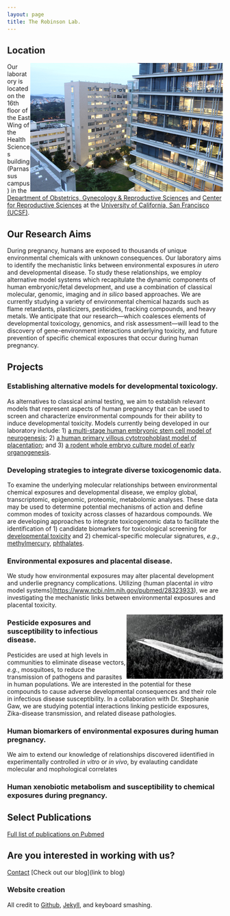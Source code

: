 ```yaml
---
layout: page
title: The Robinson Lab.
---
```

## Location
<img src="https://github.com/jfrobinson/jfrobinson.github.io/blob/master/img/UCSF%20buildingm.jpg" width="450" height="300" align="right"> Our laboratory is located on the 16th floor of the East Wing of the Health Sciences building (Parnassus campus) in the [Department of Obstetrics, Gynecology & Reproductive Sciences](https://obgyn.ucsf.edu/) and [Center for Reproductive Sciences](https://obgyn.ucsf.edu/center-reproductive-sciences/welcome-center-reproductive-sciences) at the [University of California, San Francisco (UCSF)](https://www.ucsf.edu/).
## Our Research Aims
During pregnancy, humans are exposed to thousands of unique environmental chemicals with unknown consequences. Our laboratory aims to identify the mechanistic links between environmental exposures *in utero* and developmental disease. To study these relationships, we employ alternative model systems which recapitulate the dynamic components of human embryonic/fetal development, and use a combination of classical molecular, genomic, imaging and *in silico* based approaches. We are currently studying a variety of environmental chemical hazards such as flame retardants, plasticizers, pesticides, fracking compounds, and heavy metals. We anticipate that our research—which coalesces elements of developmental toxicology, genomics, and risk assessment—will lead to the discovery of gene-environment interactions underlying toxicity, and future prevention of specific chemical exposures that occur during human pregnancy.

## Projects
### Establishing alternative models for developmental toxicology. 
As alternatives to classical animal testing, we aim to establish relevant models that represent aspects of human pregnancy that can be used to screen and characterize environmental compounds for their ability to induce developmental toxicity. Models currently being developed in our laboratory include: 1) [a multi-stage human embryonic stem cell model of neurogenesis](https://www.ncbi.nlm.nih.gov/pubmed/26827931); 2) [a human primary villous cytotrophoblast model of placentation](https://www.ncbi.nlm.nih.gov/pubmed/28323933); and 3) [a rodent whole embryo culture model of early organogenesis](https://www.ncbi.nlm.nih.gov/pubmed/22262562). 
### Developing strategies to integrate diverse toxicogenomic data. 
To examine the underlying molecular relationships between environmental chemical exposures and developmental disease, we employ global, transcriptomic, epigenomic, proteomic, metabolomic analyses. These data may be used to determine potential mechanisms of action and define common modes of toxicity across classes of hazardous compounds. We are developing approaches to integrate toxicogenomic data to facilitate the identification of 1) candidate biomarkers for toxicological screening for [developmental toxicity](https://www.ncbi.nlm.nih.gov/pubmed/26827931) and 2) chemical-specific molecular signatures, *e.g.*, [methylmercury](https://www.ncbi.nlm.nih.gov/pubmed/21664453), [phthalates](https://www.ncbi.nlm.nih.gov/pubmed/22841773).  

### Environmental exposures and placental disease. 
We study how environmental exposures may alter placental development and underlie pregnancy complications. Utilizing (human placental *in vitro* model systems](https://www.ncbi.nlm.nih.gov/pubmed/28323933), we are investigating the mechanistic links between environmental exposures and placental toxicity. 

<img src="https://github.com/jfrobinson/jfrobinson.github.io/blob/master/img/plane%20pesticide%20spray.jpg" width="225" height="150" align="right">

### Pesticide exposures and susceptibility to infectious disease.
Pesticides are used at high levels in communities to eliminate disease vectors, *e.g.*, mosquitoes, to reduce the transmission of pathogens and parasites in human populations. We are interested in the potential for these compounds to cause adverse developmental consequences and their role in infectious disease susceptibility. In a collaboration with Dr. Stephanie Gaw, we are studying potential interactions linking pesticide exposures, Zika-disease transmission, and related disease pathologies. 

### Human biomarkers of environmental exposures during human pregnancy.
We aim to extend our knowledge of relationships discovered iidentified in experimentally controlled *in vitro* or *in vivo*, by evalauting candidate molecular and mophological correlates 

### Human xenobiotic metabolism and susceptibility to chemical exposures during pregnancy.


## Select Publications

[Full list of publications on Pubmed](http://www.ncbi.nlm.nih.gov/sites/myncbi/joshua.robinson.1/bibliography/47846924/public/?sort=date&direction=ascending)

## Are you interested in working with us?
[Contact](joshua.robinson@ucsf.edu)
[Check out our blog](link to blog) 

### Website creation
All credit to [Github](https://github.com/), [Jekyll](https://jekyllrb.com/), and keyboard smashing.



